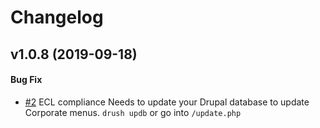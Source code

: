 
# Changelog

## v1.0.8 (2019-09-18)
#### Bug Fix
- [#2](https://github.com/ec-europa/header_footer_corporate/issues/2) ECL compliance
Needs to update your Drupal database to update Corporate menus.
`drush updb` or go into `/update.php`
